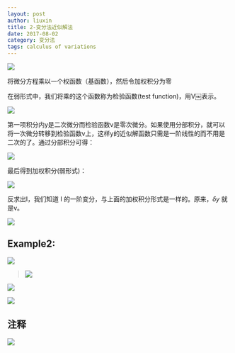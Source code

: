 ```yaml
---
layout: post
author: liuxin
title: 2-变分法近似解法
date: 2017-08-02
category: 变分法
tags: calculus of variations 
---
```


![][image-1]

将微分方程乘以一个权函数（基函数），然后令加权积分为零

在弱形式中，我们将乘的这个函数称为检验函数(test function)，用V￼表示。

![][image-2]

第一项积分内y是二次微分而检验函数v是零次微分。如果使用分部积分，就可以将一次微分转移到检验函数v上，这样y的近似解函数只需是一阶线性的而不用是二次的了。通过分部积分可得：

![][image-3]

最后得到加权积分(弱形式)：

![][image-4]

反求出I，我们知道 I 的一阶变分，与上面的加权积分形式是一样的。原来，$\delta y$ 就是v。

![][image-5]

## Example2:

![][image-6]

> ![][image-7]

![][image-8]

![][image-9]

## 注释

![][image-10]

[image-1]:	http://wx3.sinaimg.cn/mw690/8db2c8cbly1fiaw27g8gij20jb02rmxn.jpg
[image-2]:	http://wx4.sinaimg.cn/mw690/8db2c8cbgy1fiawxi3fzzj20kt050js0.jpg
[image-3]:	http://wx4.sinaimg.cn/mw690/8db2c8cbgy1fiawxjy0huj20kq02wwev.jpg
[image-4]:	http://wx3.sinaimg.cn/mw690/8db2c8cbgy1fiawxlswh9j20i101y0su.jpg
[image-5]:	http://wx4.sinaimg.cn/mw690/8db2c8cbgy1fiaythj8auj20gx04aq3f.jpg
[image-6]:	http://wx3.sinaimg.cn/mw690/8db2c8cbgy1fiaytj4a0wj20g605djs0.jpg
[image-7]:	http://wx3.sinaimg.cn/mw690/8db2c8cbgy1fickqggrnrj20dn067t9k.jpg
[image-8]:	http://wx3.sinaimg.cn/mw690/8db2c8cbgy1fickqifcsij20fx0e3jtb.jpg
[image-9]:	http://wx2.sinaimg.cn/mw690/8db2c8cbgy1fickqkcv6zj20gj05yt9l.jpg
[image-10]:	http://wx1.sinaimg.cn/mw690/8db2c8cbly1fiaw28zmuej20iy05h74w.jpg